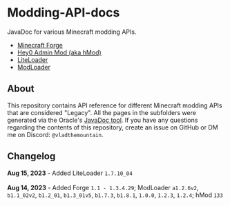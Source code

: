 # Modding-API-docs

JavaDoc for various Minecraft modding APIs.  

* [Minecraft Forge](forge/index.md)
* [Hey0 Admin Mod (aka hMod)](hMod/index.md)
* [LiteLoader](liteloader/index.md)
* [ModLoader](modloader/index.md)
<!--* [ModLoaderMP (b1.4_01 - 1.5.2)](modloadermp/index.md)-->

## About

This repository contains API reference for different Minecraft modding APIs that are considered "Legacy". All the pages in the subfolders were generated via the Oracle's [JavaDoc tool](https://www.oracle.com/java/technologies/javase/javadoc-tool.html). If you have any questions regarding the contents of this repository, create an issue on GitHub or DM me on Discord: `@vladthemountain`.

## Changelog

<div>
  <b>Aug 15, 2023</b> - Added LiteLoader <code>1.7.10_04</code>
</div>
<br>
<div>
  <b>Aug 14, 2023</b> - Added Forge <code>1.1 - 1.3.4.29</code>; ModLoader <code>a1.2.6v2</code>, <code>b1.1_02v2</code>, <code>b1.2_01</code>, <code>b1.3_01v5</code>, <code>b1.7.3</code>, <code>b1.8.1</code>, <code>1.0.0</code>, <code>1.2.3</code>, <code>1.2.4</code>; hMod <code>133</code>
</div>
